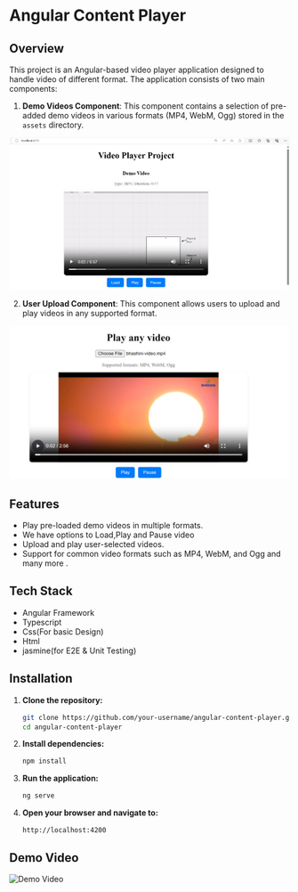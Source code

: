 # Angular Content Player

## Overview

This project is an Angular-based video player application designed to handle video of different format. The application consists of two main components:

1. **Demo Videos Component**: This component contains a selection of pre-added demo videos in various formats (MP4, WebM, Ogg) stored in the `assets` directory.

![Alt text](./src/assets/video1.jpg "Optional Title")

2. **User Upload Component**: This component allows users to upload and play videos in any supported format.

![Alt text](./src/assets/video2.jpg "Optional Title")

## Features

- Play pre-loaded demo videos in multiple formats.
- We have options to Load,Play and Pause video
- Upload and play user-selected videos.
- Support for common video formats such as MP4, WebM, and Ogg and many more .

## Tech Stack

- Angular Framework
- Typescript
- Css(For basic Design)
- Html
- jasmine(for E2E & Unit Testing)

## Installation

1. **Clone the repository:**

    ```bash
    git clone https://github.com/your-username/angular-content-player.git
    cd angular-content-player
    ```

2. **Install dependencies:**

    ```bash
    npm install
    ```

3. **Run the application:**

    ```bash
    ng serve
    ```

4. **Open your browser and navigate to:**

    ```
    http://localhost:4200
    ```

## Demo Video

![Demo Video](https://drive.google.com/file/d/1j6ZKez4sAhtZ7n-cWpByrEI5QfRDjyjB/view)


